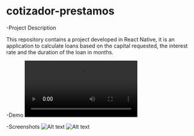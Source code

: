 # cotizador-prestamos

-Project Description

This repository contains a project developed in React Native, it is an application to calculate loans based on the capital requested, the interest rate and the duration of the loan in months.

-Demo
![Alt text](cotizador-prestamos/imgs/appVideo.mp4?raw=true "Main Display")

-Screenshots
![Alt text](cotizador-prestamos/imgs/initApp.jpg4?raw=true "Main Display")
![Alt text](cotizador-prestamos/imgs/resultsApp.jpg?raw=true "Main Display")
